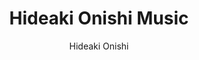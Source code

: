 ---
title: "Hideaki Onishi Music"
description: "Lorem ipsum dolor sit amet, consectetur adipiscing elit, sed do eiusmod tempor incididunt ut labore et dolore magna aliqua."
featuredImage: "/images/mahler.png"
author: "Hideaki Onishi"
email: "hideakionishimusic@gmail.com"
copyright: "© 2022 Hideaki Onishi Music Pte. Ltd."
socials: 
  - name: "Facebook"
    url: "https://facebook.com"
    icon: ""
  - name: "Twitter"
    url: "https://twitter.com"
    icon: ""
  - name: "Instagram"
    url: "https://instagram.com"
    icon: ""
---